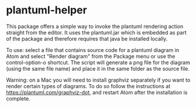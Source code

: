# plantuml-helper

This package offers a simple way to invoke the plantuml rendering action straight from the editor. It uses the plantuml.jar which is embedded as part of the package and therefore requires that java be installed locally. 

To use: select a file that contains source code for a plantuml diagram in Atom and select "Render diagram" from the Package menu or use the control-option-o shortcut. The script will generate a png file for the diagram (using the same file name) and place it in the same folder as the source file.

Warning: on a Mac you will need to install graphviz separately if you want to render certain types of diagrams. To do so follow the instructions at https://plantuml.com/graphviz-dot, and restart Atom after the installation is complete. 
